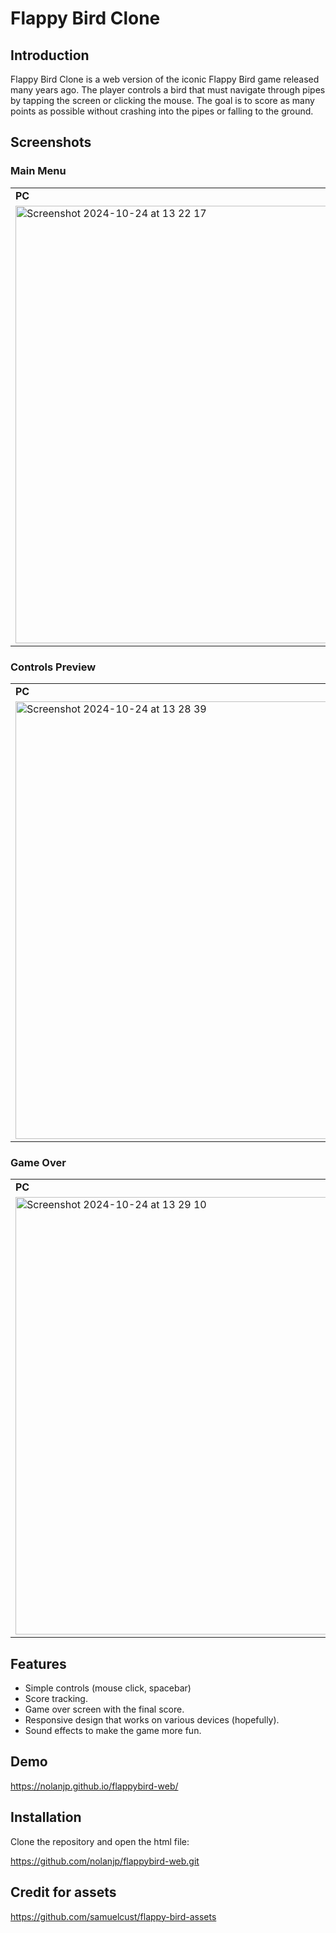 # Flappy Bird Clone

## Introduction

Flappy Bird Clone is a web version of the iconic Flappy Bird game released many years ago. The player controls a bird that must navigate through pipes by tapping the screen or clicking the mouse. The goal is to score as many points as possible without crashing into the pipes or falling to the ground.

## Screenshots

### Main Menu

<table>
  <tr>
    <td><b>PC </b></td>
    <td><b>Mobile </b></td>
  </tr>
  <tr>
    <td><img width="700" alt="Screenshot 2024-10-24 at 13 22 17" src="https://github.com/user-attachments/assets/af1ea56b-fb3d-4e5b-915d-9aefe4049382"></td>
    <td><img width="200" alt="IMG_6007" src="https://github.com/user-attachments/assets/f6e199b5-3d02-4666-b8df-f7f0b5fc35d5"></td>
  </tr>
</table>

### Controls Preview

<table>
  <tr>
    <td><b>PC </b></td>
    <td><b>Mobile </b></td>
  </tr>
  <tr>
    <td><img width="700" alt="Screenshot 2024-10-24 at 13 28 39" src="https://github.com/user-attachments/assets/0bf8fca9-8554-4a43-8ab7-2e6caf2f837f"></td>
    <td><img width="200" alt="IMG_6008" src="https://github.com/user-attachments/assets/f76415e3-1eba-4ac5-b242-a92ff4257159"></td>
  </tr>
</table>

### Game Over

<table>
  <tr>
    <td><b>PC </b></td>
    <td><b>Mobile </b></td>
  </tr>
  <tr>
    <td><img width="700" alt="Screenshot 2024-10-24 at 13 29 10" src="https://github.com/user-attachments/assets/dab3a7dc-8ea6-4662-84f3-ef8342b87ff3"></td>
    <td><img width="200" alt="IMG_6010" src="https://github.com/user-attachments/assets/b87d0b6c-1c2e-44d5-9afa-d0e2e4c34cfa"></td>
  </tr>
</table>

## Features

- Simple controls (mouse click, spacebar)
- Score tracking.
- Game over screen with the final score.
- Responsive design that works on various devices (hopefully).
- Sound effects to make the game more fun.

## Demo

https://nolanjp.github.io/flappybird-web/

## Installation

Clone the repository and open the html file:

https://github.com/nolanjp/flappybird-web.git

## Credit for assets

https://github.com/samuelcust/flappy-bird-assets

